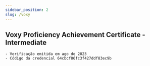 ```yaml
---
sidebar_position: 2
slug: /voxy
---
```


## Voxy Proficiency Achievement Certificate - Intermediate
    - Verificação emitida em ago de 2023
    - Código da credencial 64cbcf86fc3f427ddf83ec9b
